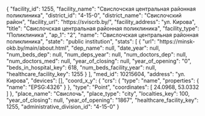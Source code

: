 {
    "facility_id": 1255,
    "facility_name": "Свислочская центральная районная поликлиника",
    "district_id": "4-15-0",
    "district_name": "Свислочский район",
    "facility_url": "https:\/\/sviscrb.by\/",
    "facility_address": "ул. Кирова",
    "title": "Свислочская центральная районная поликлиника",
    "facility_type": "Поликлиника",
    "ap_1": "2",
    "name": "Свислочская центральная районная поликлиника",
    "state": "public institution",
    "stats": [
        {
            "url": "https:\/\/minsk-okb.by\/main\/about.html",
            "dep_name": null,
            "date_year": null,
            "num_beds_dep": null,
            "num_deps_year": null,
            "num_doctors_dep": null,
            "num_doctors_med": null,
            "year_of_closing": null,
            "year_of_opening": "0",
            "beds_in_hospital_key": 618,
            "num_beds_facility_year": null,
            "healthcare_facility_key": 1255
        }
    ],
    "med_id": 10215604,
    "address": "ул. Кирова",
    "devices": [],
    "coord_x_y": {
        "crs": {
            "type": "name",
            "properties": {
                "name": "EPSG:4326"
            }
        },
        "type": "Point",
        "coordinates": [
            24.0968,
            53.0332
        ]
    },
    "place_name": "Свислочь",
    "place_type": "city",
    "localties_key": 100,
    "year_of_closing": null,
    "year_of_opening": "1867",
    "healthcare_facility_key": 1255,
    "administrative_division_id": "4-15-0"
}